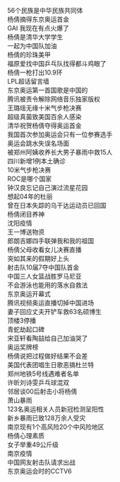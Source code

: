 56个民族是中华民族共同体  
杨倩摘得东京奥运首金  
GAI 我现在有点火爆了  
杨倩是清华大学学生  
一起为中国队加油  
杨倩的珍珠美甲  
福原爱找中国乒乓队找得都斗鸡眼了  
杨倩一枪打出10.9环  
LPL超话留言墙  
东京奥运第一首国歌是中国的  
腾讯被责令解除网络音乐独家版权  
王璐瑶无缘十米气步枪决赛  
超级真菌致美国百余人感染  
清华祝贺杨倩夺得奥运首金  
我国首次参加奥运会只有一位参赛选手  
奥运会跳水失误名场面  
被郑州阿姨收养长大男子暴雨中救15人  
四川新增1例本土确诊  
10米气步枪决赛  
ROC是哪个国家  
钟汉良忘记自己演过流星花园  
想起04年的杜丽  
曾在日本失踪的乌干达运动员已回国  
杨倩闭目养神  
沈阳疫情  
王一博送物资  
郎朗吉娜四手联弹我和我的祖国  
杨倩父母收看女儿决赛直播  
突如其来的假期好上头  
射击队10届7夺中国队首金  
中国三人女篮战胜罗马尼亚  
不会游泳也能用的落水自救法  
东京奥运开幕式  
腾讯视频奥运直播切掉中国进场  
妻子回应丈夫开铲车救63名硕博生  
顶楼3停播  
青蛇劫起口碑  
宋亚轩看陶喆给自己加油哭了  
奥运奖牌榜  
杨倩说把过程做好结果不会差  
美国代表团唱生日歌恶搞杜兰特  
郑州地铁5号线遇难者名单  
许昕刘诗雯乒乓球混双  
邻居谈00后射击小将杨倩  
萧山暴雨  
123名奥运相关人员新冠检测呈阳性  
新乡暴雨已致128万余人受灾  
南京现有1个高风险20个中风险地区  
杨倩心理素质  
女子举重49公斤级  
南京疫情  
中国网友射击队请求出战  
东京奥运会时的CCTV6  
